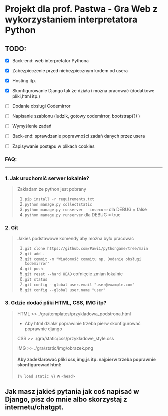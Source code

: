# Projekt dla prof. Pastwa - Gra Web z wykorzystaniem interpretatora Python
## TODO:
- [x] Back-end: web interpretator Pythona
- [x] Zabezpieczenie przed niebezpiecznym kodem od usera
- [x] Hosting itp.
- [x] Skonfigurowanie Django tak że działa i można pracować (dodatkowe pliki,html itp.)
- [ ] Dodanie obsługi Codemirror 
- [ ] Napisanie szablonu (ludzik, gotowy codemirror, bootstrap(?) )
- [ ] Wymyślenie zadań
- [ ] Back-end: sprawdzanie poprawności zadań danych przez usera
- [ ] Zapisywanie postępu w plikach cookies


### FAQ:
___
### 1. Jak uruchomić serwer lokalnie? 
> Zakładam że python jest pobrany
>  1. `pip install -r requirements.txt`
>  2. `python manage.py collectstatic`
>  3. `python manage.py runserver --insecure` 
> dla DEBUG = false
>  4. `python manage.py runserver` 
> dla DEBUG = true
### 2. Git
> Jakieś podstawowe komendy aby można było pracować
>  1. `git clone https://github.com/Pawi1/pythongame/tree/main`
>  2. `git add .`
>  3. `git commit -m "Wiadomość commitu np. Dodanie obsługi Codemirror"`
>  4. `git push`
>  5. `git reset --hard HEAD` cofnięcie zmian lokalnie
>  6. `git status`
>  7. `git config --global user.email "user@example.com"`
>  8. `git config --global user.name "user"`
### 3. Gdzie dodać pliki HTML, CSS, IMG itp?
> HTML >> ./gra/templates/przykladowa_podstrona.html
> * Aby html działał poprawinie trzeba pierw skonfigurować poprawnie django
>
> CSS >> ./gra/static/css/przykladowe_style.css
>
> IMG >> ./gra/static/img/obrazek.png
> #### Aby zadeklarować pliki css,img,js itp. najpierw trzeba poprawnie skonfigurować html:
> ``{% load static %}`` w ``<head>``
## Jak masz jakieś pytania jak coś napisać w Django, pisz do mnie albo skorzystaj z internetu/chatgpt.